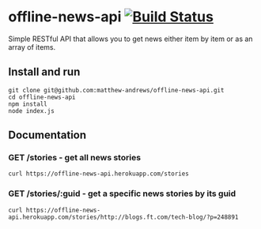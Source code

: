 # offline-news-api [![Build Status](https://travis-ci.org/matthew-andrews/offline-news-api.svg?branch=master)](https://travis-ci.org/matthew-andrews/offline-news-api)

Simple RESTful API that allows you to get news either item by item or as an array of items.

## Install and run

```
git clone git@github.com:matthew-andrews/offline-news-api.git
cd offline-news-api
npm install
node index.js
```

## Documentation

### GET /stories - get all news stories

```
curl https://offline-news-api.herokuapp.com/stories
```

### GET /stories/:guid - get a specific news stories by its guid

```
curl https://offline-news-api.herokuapp.com/stories/http://blogs.ft.com/tech-blog/?p=248891
```
